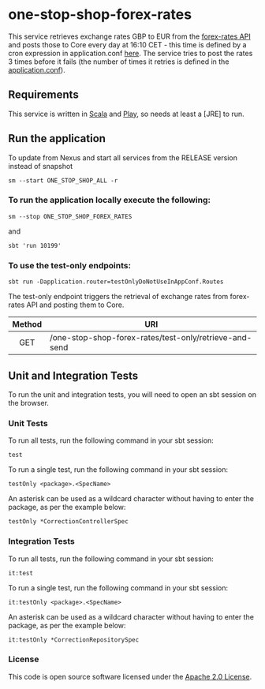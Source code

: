 
# one-stop-shop-forex-rates

This service retrieves exchange rates GBP to EUR from the [forex-rates API](https://github.com/hmrc/forex-rates) and posts those to Core every day at 16:10 CET - this time is defined by a cron expression in application.conf [here](https://github.com/hmrc/one-stop-shop-forex-rates/blob/main/conf/application.conf#:~:text=sends%20to%20Core%22-,expression,-%3D%20%220_10_16_*_*_).
The service tries to post the rates 3 times before it fails (the number of times it retries is defined in the [application.conf](https://github.com/hmrc/one-stop-shop-forex-rates/blob/main/conf/application.conf#:~:text=desConnectorMaxAttempts)).

Requirements
------------

This service is written in [Scala](http://www.scala-lang.org/) and [Play](http://playframework.com/), so needs at least a [JRE] to run.

## Run the application

To update from Nexus and start all services from the RELEASE version instead of snapshot
```
sm --start ONE_STOP_SHOP_ALL -r
```

### To run the application locally execute the following:
```
sm --stop ONE_STOP_SHOP_FOREX_RATES
```
and 
```
sbt 'run 10199'
```

### To use the test-only endpoints:
```
sbt run -Dapplication.router=testOnlyDoNotUseInAppConf.Routes
```
The test-only endpoint triggers the retrieval of exchange rates from forex-rates API and posting them to Core.

|Method |URI                                                    |
|:-----:|-------------------------------------------------------|
|GET    |/one-stop-shop-forex-rates/test-only/retrieve-and-send |

Unit and Integration Tests
------------

To run the unit and integration tests, you will need to open an sbt session on the browser.

### Unit Tests

To run all tests, run the following command in your sbt session:
```
test
```

To run a single test, run the following command in your sbt session:
```
testOnly <package>.<SpecName>
```

An asterisk can be used as a wildcard character without having to enter the package, as per the example below:
```
testOnly *CorrectionControllerSpec
```

### Integration Tests

To run all tests, run the following command in your sbt session:
```
it:test
```

To run a single test, run the following command in your sbt session:
```
it:testOnly <package>.<SpecName>
```

An asterisk can be used as a wildcard character without having to enter the package, as per the example below:
```
it:testOnly *CorrectionRepositorySpec
```
### License

This code is open source software licensed under the [Apache 2.0 License]("http://www.apache.org/licenses/LICENSE-2.0.html").
